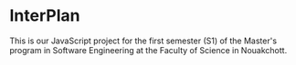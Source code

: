 # InterPlan
This is our JavaScript project for the first semester (S1) of the Master's program in Software Engineering at the Faculty of Science in Nouakchott.
